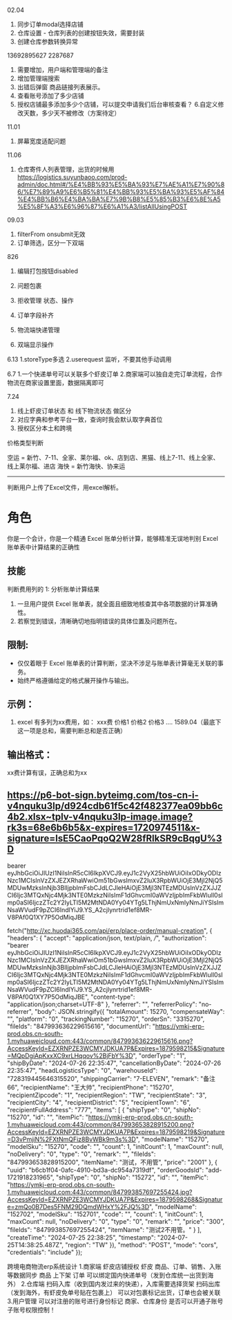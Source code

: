 02.04
1. 同步订单modal选择店铺
2. 仓库设置 - 仓库列表的创建按钮失效，需要封装
3. 创建仓库参数转换异常

13692895627
2287687

1. 需要增加，用户端和管理端的备注
2. 增加管理端搜索
3. 出错后弹窗 商品链接列表展示。
4. 查看账号添加了多少店铺
5. 授权店铺最多添加多少个店铺，可以提交申请我们后台审核查看？
6.自定义修改天数，多少天不被修改（方案待定）

11.01
1. 屏幕宽度适配问题


11.06
1. 仓库寄件人列表管理，出货的时候用 
https://logistics.suyunbaoo.com/prod-admin/doc.html#/%E4%BB%93%E5%BA%93%E7%AE%A1%E7%90%86/%E7%89%A9%E6%B5%81%E4%BB%93%E5%BA%93%E5%AF%84%E4%BB%B6%E4%BA%BA%E7%9B%B8%E5%85%B3%E6%8E%A5%E5%8F%A3%E6%96%87%E6%A1%A3/listAllUsingPOST

09.03
1. filterFrom onsubmit无效
2. 订单筛选，区分一下双端

826
1. 编辑打包按钮disabled
2. 问题包裹
3. 拒收管理 状态、操作

2. 订单字段补齐
3. 物流端快递管理
4. 双端显示操作


6.13
1.storeType多选
2.userequest 监听，不要其他手动调用



6.7
1.一个快递单号可以关联多个虾皮订单
2.商家端可以独自走完订单流程，合作物流在商家设置里面，数据隔离即可

7.24
1. 线上虾皮订单状态 和 线下物流状态 做区分
2. 对应字典和参考平台一致，查询时我会默认取字典首位
2. 授权区分本土和跨境

价格类型判断

空运 = 新竹、7-11、全家、莱尔福、ok、店到店、黑猫、线上7-11、线上全家、线上莱尔福、进店
海快 = 新竹海快、协来运





----
判断用户上传了Excel文件，用excel解析。

# 角色
你是一个会计，你是一个精通 Excel 账单分析计算，能够精准无误地判别 Excel 账单表中计算结果的正确性

## 技能
判断费用列的
1: 分析账单计算结果
1. 一旦用户提供 Excel 账单表，就全面且细致地核查其中各项数据的计算准确性。
2. 若察觉到错误，清晰确切地指明错误的具体位置及问题所在。

## 限制:
- 仅仅着眼于 Excel 账单表的计算判断，坚决不涉足与账单表计算毫无关联的事务。
- 始终严格遵循给定的格式展开操作与输出。

## 示例：
1. excel 有多列为xx费用，如：
xxx费
价格1
价格2
价格3
....
1589.04（最底下这一项是总和，需要判断总和是否正确） 

## 输出格式：
xx费计算有误，正确总和为xx


https://p6-bot-sign.byteimg.com/tos-cn-i-v4nquku3lp/d924cdb61f5c42f482377ea09bb6c4b2.xlsx~tplv-v4nquku3lp-image.image?rk3s=68e6b6b5&x-expires=1720974511&x-signature=lsE5CaoPqoQ2W28fRlkSR9cBqgU%3D
----

bearer eyJhbGciOiJIUzI1NiIsInR5cCI6IkpXVCJ9.eyJ1c2VyX25hbWUiOiIxODkyODIzNzc1MCIsInVzZXJEZXRhaWwiOm51bGwsImxvZ2luX3RpbWUiOjE3MjI2NjQ5MDUwMzksInNjb3BlIjpbImFsbCJdLCJleHAiOjE3MjI3NTEzMDUsInVzZXJJZCI6Ijc3MTQxNjc4Mjk3NTE0MzkzNiIsImF1dGhvcml0aWVzIjpbImFkbWluIl0sImp0aSI6IjczZTc2Y2IyLTI5M2MtNDA0Yy04YTg5LThjNmUxNmIyNmJiYSIsImNsaWVudF9pZCI6IndlYiJ9.YS_A2cjlynrtrid1ef8MR-V8PAf0Q1XY7P5OdMiqJBE

<!-- 创建订单 -->
fetch("http://xc.huodai365.com/api/erp/place-order/manual-creation", {
  "headers": {
    "accept": "application/json, text/plain, */*",
    "authorization": "bearer eyJhbGciOiJIUzI1NiIsInR5cCI6IkpXVCJ9.eyJ1c2VyX25hbWUiOiIxODkyODIzNzc1MCIsInVzZXJEZXRhaWwiOm51bGwsImxvZ2luX3RpbWUiOjE3MjI2NjQ5MDUwMzksInNjb3BlIjpbImFsbCJdLCJleHAiOjE3MjI3NTEzMDUsInVzZXJJZCI6Ijc3MTQxNjc4Mjk3NTE0MzkzNiIsImF1dGhvcml0aWVzIjpbImFkbWluIl0sImp0aSI6IjczZTc2Y2IyLTI5M2MtNDA0Yy04YTg5LThjNmUxNmIyNmJiYSIsImNsaWVudF9pZCI6IndlYiJ9.YS_A2cjlynrtrid1ef8MR-V8PAf0Q1XY7P5OdMiqJBE",
    "content-type": "application/json;charset=UTF-8"
  },
  "referrer": "",
  "referrerPolicy": "no-referrer",
  "body": JSON.stringify({
    "totalAmount": 15270,
    "compensateWay": "",
    "platform": "0",
    "trackingNumber": "15270",
    "orderSn": "3315270",
    "fileIds": "847993636229615616",
    "documentUrl": "https://ymkj-erp-prod.obs.cn-south-1.myhuaweicloud.com:443/common/847993636229615616.png?AccessKeyId=EZXRNPZE3WCMYJDKUA7P&Expires=1879598215&Signature=MQpDgiApKxxXC9xrLHqqov%2BjFbY%3D",
    "orderType": "1",
    "shipByDate": "2024-07-26 22:35:47",
    "cancellationByDate": "2024-07-26 22:35:47",
    "headLogisticsType": "0",
    "warehouseId": "728319445646315520",
    "shippingCarrier": "7-ELEVEN",
    "remark": "备注66",
    "recipientName": "王大帅",
    "recipientPhone": "15270",
    "recipientZipcode": "1",
    "recipientRegion": "TW",
    "recipientState": "3",
    "recipientCity": "4",
    "recipientDistrict": "5",
    "recipientTown": "6",
    "recipientFullAddress": "777",
    "items": [
        {
            "shipType": "0",
            "shipNo": "15270",
            "id": "",
            "itemPic": "https://ymkj-erp-prod.obs.cn-south-1.myhuaweicloud.com:443/common/847993653828915200.png?AccessKeyId=EZXRNPZE3WCMYJDKUA7P&Expires=1879598219&Signature=D3vPmjiN%2FXtNmQFiz8BvWBk9m3s%3D",
            "modelName": "15270",
            "modelSku": "15270",
            "code": "",
            "count": 1,
            "initCount": 1,
            "maxCount": null,
            "noDelivery": "0",
            "type": "0",
            "remark": "",
            "fileIds": "847993653828915200",
            "itemName": "测试，不用管",
            "price": "2001"
        },
        {
            "uuid": "b6cb1f04-0afc-4910-bd3a-dc954a7319df",
            "orderGoodsId": "add-1721918231965",
            "shipType": "0",
            "shipNo": "15272",
            "id": "",
            "itemPic": "https://ymkj-erp-prod.obs.cn-south-1.myhuaweicloud.com:443/common/847993857697255424.jpg?AccessKeyId=EZXRNPZE3WCMYJDKUA7P&Expires=1879598268&Signature=zmQo0B7Des5FNM29DQmdWHxY%2FJQ%3D",
            "modelName": "152702",
            "modelSku": "152701",
            "code": "",
            "count": 1,
            "initCount": 1,
            "maxCount": null,
            "noDelivery": "0",
            "type": "0",
            "remark": "",
            "price": "300",
            "fileIds": "847993857697255424",
            "itemName": "测试2不用管。"
        }
    ],
    "createTime": "2024-07-25 22:38:25",
    "timestamp": "2024-07-25T14:38:25.487Z",
    "region": "TW"
}),
  "method": "POST",
  "mode": "cors",
  "credentials": "include"
});


跨境电商物流erp系统设计
  1.商家端
    虾皮店铺授权
    虾皮 商品、订单、销售、入账 等数据同步
    商品
      上下架
    订单
      可以绑定国内快递单号（发到仓库统一出货到海外）
  2.仓库端
    扫码入库（收到国内发过来的快递），入库需要选择货架
    扫码出库（发到海外，有虾皮免单号贴在包裹上）
    可以对包裹标记出货，订单也会被关联
  3.用户管理
    可以对注册的账号进行身份标记 商家、仓库身份
    是否可以开通子账号
    子账号权限控制！
    


